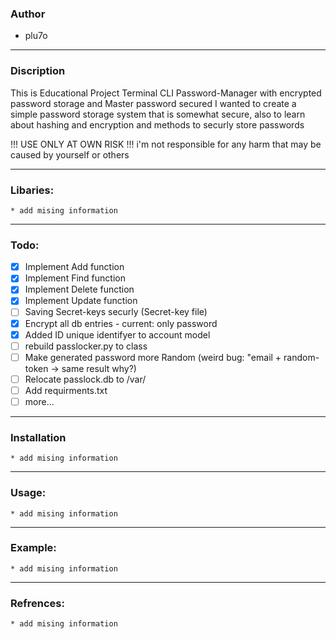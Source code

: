 ### Author
* plu7o

---
### Discription 


This is Educational Project
Terminal CLI Password-Manager with encrypted password storage and Master password secured 
I wanted to create a simple password storage system that is somewhat secure, also to learn about hashing and encryption and methods to securly store passwords

!!! USE ONLY AT OWN RISK !!!
i'm not responsible for any harm that may be caused by yourself or others

---
### Libaries:
    * add mising information

---
### Todo:
- [x] Implement Add function
- [x] Implement Find function
- [x] Implement Delete function
- [x] Implement Update function
- [ ] Saving Secret-keys securly (Secret-key file)
- [x] Encrypt all db entries - current: only password
- [x] Added ID unique identifyer to account model
- [ ] rebuild passlocker.py to class
- [ ] Make generated password more Random (weird bug: "email + random-token -> same result why?)
- [ ] Relocate passlock.db to /var/
- [ ] Add requirments.txt
- [ ] more...

---
### Installation
    * add mising information

---
### Usage:
    * add mising information

---
### Example:
    * add mising information

---
### Refrences:
    * add mising information




